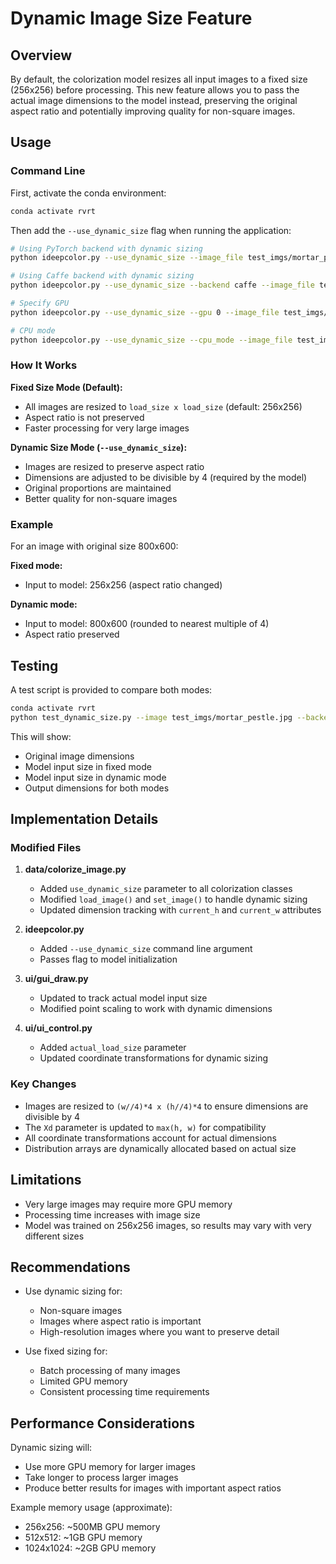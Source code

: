 # Dynamic Image Size Feature

## Overview

By default, the colorization model resizes all input images to a fixed size (256x256) before processing. This new feature allows you to pass the actual image dimensions to the model instead, preserving the original aspect ratio and potentially improving quality for non-square images.

## Usage

### Command Line

First, activate the conda environment:

```bash
conda activate rvrt
```

Then add the `--use_dynamic_size` flag when running the application:

```bash
# Using PyTorch backend with dynamic sizing
python ideepcolor.py --use_dynamic_size --image_file test_imgs/mortar_pestle.jpg

# Using Caffe backend with dynamic sizing
python ideepcolor.py --use_dynamic_size --backend caffe --image_file test_imgs/mortar_pestle.jpg

# Specify GPU
python ideepcolor.py --use_dynamic_size --gpu 0 --image_file test_imgs/mortar_pestle.jpg

# CPU mode
python ideepcolor.py --use_dynamic_size --cpu_mode --image_file test_imgs/mortar_pestle.jpg
```

### How It Works

**Fixed Size Mode (Default):**
- All images are resized to `load_size x load_size` (default: 256x256)
- Aspect ratio is not preserved
- Faster processing for very large images

**Dynamic Size Mode (`--use_dynamic_size`):**
- Images are resized to preserve aspect ratio
- Dimensions are adjusted to be divisible by 4 (required by the model)
- Original proportions are maintained
- Better quality for non-square images

### Example

For an image with original size 800x600:

**Fixed mode:**
- Input to model: 256x256 (aspect ratio changed)

**Dynamic mode:**
- Input to model: 800x600 (rounded to nearest multiple of 4)
- Aspect ratio preserved

## Testing

A test script is provided to compare both modes:

```bash
conda activate rvrt
python test_dynamic_size.py --image test_imgs/mortar_pestle.jpg --backend pytorch
```

This will show:
- Original image dimensions
- Model input size in fixed mode
- Model input size in dynamic mode
- Output dimensions for both modes

## Implementation Details

### Modified Files

1. **data/colorize_image.py**
   - Added `use_dynamic_size` parameter to all colorization classes
   - Modified `load_image()` and `set_image()` to handle dynamic sizing
   - Updated dimension tracking with `current_h` and `current_w` attributes

2. **ideepcolor.py**
   - Added `--use_dynamic_size` command line argument
   - Passes flag to model initialization

3. **ui/gui_draw.py**
   - Updated to track actual model input size
   - Modified point scaling to work with dynamic dimensions

4. **ui/ui_control.py**
   - Added `actual_load_size` parameter
   - Updated coordinate transformations for dynamic sizing

### Key Changes

- Images are resized to `(w//4)*4 x (h//4)*4` to ensure dimensions are divisible by 4
- The `Xd` parameter is updated to `max(h, w)` for compatibility
- All coordinate transformations account for actual dimensions
- Distribution arrays are dynamically allocated based on actual size

## Limitations

- Very large images may require more GPU memory
- Processing time increases with image size
- Model was trained on 256x256 images, so results may vary with very different sizes

## Recommendations

- Use dynamic sizing for:
  - Non-square images
  - Images where aspect ratio is important
  - High-resolution images where you want to preserve detail

- Use fixed sizing for:
  - Batch processing of many images
  - Limited GPU memory
  - Consistent processing time requirements

## Performance Considerations

Dynamic sizing will:
- Use more GPU memory for larger images
- Take longer to process larger images
- Produce better results for images with important aspect ratios

Example memory usage (approximate):
- 256x256: ~500MB GPU memory
- 512x512: ~1GB GPU memory
- 1024x1024: ~2GB GPU memory
